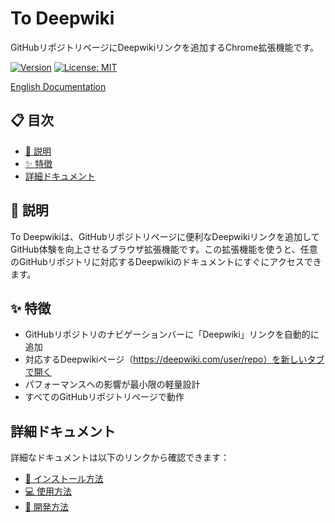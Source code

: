 # To Deepwiki

GitHubリポジトリページにDeepwikiリンクを追加するChrome拡張機能です。

[![Version](https://img.shields.io/github/v/release/nilwurtz/to-deepwiki?include_prereleases&style=flat-square)](https://github.com/nilwurtz/to-deepwiki/releases)
[![License: MIT](https://img.shields.io/badge/License-MIT-yellow.svg?style=flat-square)](https://opensource.org/licenses/MIT)

[English Documentation](./README.md)

## 📋 目次

- [📝 説明](#-説明)
- [✨ 特徴](#-特徴)
- [詳細ドキュメント](#詳細ドキュメント)

## 📝 説明

To Deepwikiは、GitHubリポジトリページに便利なDeepwikiリンクを追加してGitHub体験を向上させるブラウザ拡張機能です。この拡張機能を使うと、任意のGitHubリポジトリに対応するDeepwikiのドキュメントにすぐにアクセスできます。

## ✨ 特徴

- GitHubリポジトリのナビゲーションバーに「Deepwiki」リンクを自動的に追加
- 対応するDeepwikiページ（https://deepwiki.com/user/repo）を新しいタブで開く
- パフォーマンスへの影響が最小限の軽量設計
- すべてのGitHubリポジトリページで動作

## 詳細ドキュメント

詳細なドキュメントは以下のリンクから確認できます：

- [🚀 インストール方法](./docs/ja/installation.md)
- [💻 使用方法](./docs/ja/usage.md)
- [🔧 開発方法](./docs/ja/development.md)

